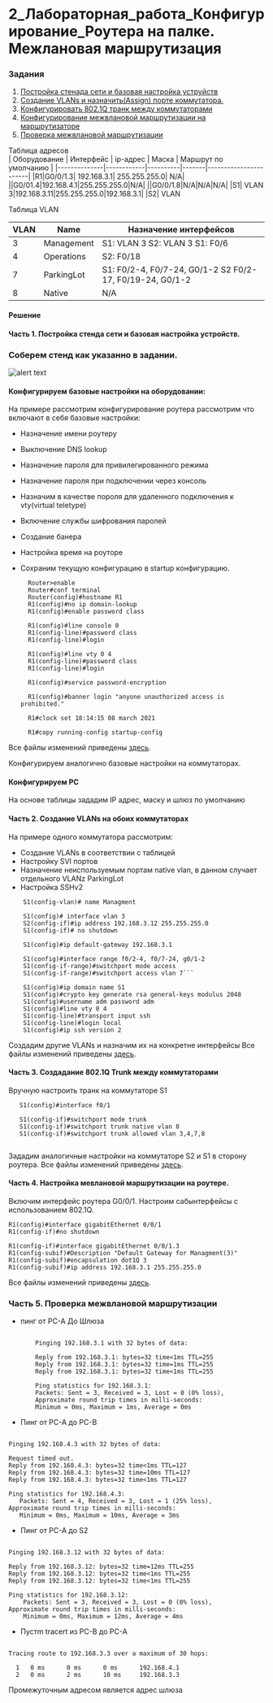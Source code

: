 # 2_Лабораторная_работа_Конфигурирование_Роутера на палке. Межлановая маршрутизация  


### Задания
1. [Постройка стенада сети и базовая настройка уструйств](https://github.com/rain360z/otus-networks/tree/main/2_lab#%D1%81%D0%BE%D0%B1%D0%B5%D1%80%D0%B5%D0%BC-%D1%81%D1%82%D0%B5%D0%BD%D0%B4-%D0%BA%D0%B0%D0%BA-%D1%83%D0%BA%D0%B0%D0%B7%D0%B0%D0%BD%D0%BD%D0%BE-%D0%B2-%D0%B7%D0%B0%D0%B4%D0%B0%D0%BD%D0%B8%D0%B8)
2. [Создание VLANs и назначить(Assign) порте коммутатора.](https://github.com/rain360z/otus-networks/tree/main/2_lab#%D1%87%D0%B0%D1%81%D1%82%D1%8C-2-%D1%81%D0%BE%D0%B7%D0%B4%D0%B0%D0%BD%D0%B8%D0%B5-vlans-%D0%BD%D0%B0-%D0%BE%D0%B1%D0%BE%D0%B8%D1%85-%D0%BA%D0%BE%D0%BC%D0%BC%D1%83%D1%82%D0%B0%D1%82%D0%BE%D1%80%D0%B0%D1%85)
3. [Конфигурировать 802.1Q транк между коммутаторами](https://github.com/rain360z/otus-networks/tree/main/2_lab#%D0%BA%D0%BE%D0%BD%D1%84%D0%B8%D0%B3%D1%83%D1%80%D0%B8%D1%80%D1%83%D0%B5%D0%BC-%D0%B1%D0%B0%D0%B7%D0%BE%D0%B2%D1%8B%D0%B5-%D0%BD%D0%B0%D1%81%D1%82%D1%80%D0%BE%D0%B9%D0%BA%D0%B8-%D0%BD%D0%B0-%D0%BE%D0%B1%D0%BE%D1%80%D1%83%D0%B4%D0%BE%D0%B2%D0%B0%D0%BD%D0%B8%D0%B8)
4. [Конфигурирование межвлановой маршрутизации на маршрутизаторе](https://github.com/rain360z/otus-networks/tree/main/2_lab#%D0%BA%D0%BE%D0%BD%D1%84%D0%B8%D0%B3%D1%83%D1%80%D0%B8%D1%80%D1%83%D0%B5%D0%BC-%D0%B1%D0%B0%D0%B7%D0%BE%D0%B2%D1%8B%D0%B5-%D0%BD%D0%B0%D1%81%D1%82%D1%80%D0%BE%D0%B9%D0%BA%D0%B8-%D0%BD%D0%B0-%D0%BE%D0%B1%D0%BE%D1%80%D1%83%D0%B4%D0%BE%D0%B2%D0%B0%D0%BD%D0%B8%D0%B8)
5. [Проверка межвлановой маршрутизации](https://github.com/rain360z/otus-networks/tree/main/2_lab#%D1%87%D0%B0%D1%81%D1%82%D1%8C-5-%D0%BF%D1%80%D0%BE%D0%B2%D0%B5%D1%80%D0%BA%D0%B0-%D0%BC%D0%B5%D0%B6%D0%B2%D0%BB%D0%B0%D0%BD%D0%BE%D0%B2%D0%BE%D0%B9-%D0%BC%D0%B0%D1%80%D1%88%D1%80%D1%83%D1%82%D0%B8%D0%B7%D0%B0%D1%86%D0%B8%D0%B8)


Таблица адресов  
| Оборудование | Интерфейс  | ip-адрес | Маска |  Маршрут по умолчанию |
|--------------|------------|----------|-------|-----------------------|
|R1|G0/0/1.3| 192.168.3.1| 255.255.255.0| N/A|
||G0/01.4|192.168.4.1|255.255.255.0|N/A|
||G0/0/1.8|N/A|N/A|N/A|
|S1|  VLAN 3|192.168.3.11|255.255.255.0|192.168.3.1|
|S2| VLAN

Таблица VLAN

| VLAN| Name | Назначение интерфейсов|
|----|-------|-----------------------|
| 3 |	Management |	S1: VLAN 3 S2: VLAN 3 S1: F0/6|
| 4 |	Operations |	S2: F0/18 |
| 7 |	ParkingLot |	S1: F0/2-4, F0/7-24, G0/1-2  S2 F0/2-17, F0/19-24, G0/1-2 |
| 8 |	Native |	N/A |




#### Решение
#### Часть 1. Постройка стенда сети и базовая настройка устройств.

### Соберем стенд как указанно в задании. 
![alert text](https://github.com/rain360z/otus-networks/blob/main/2_lab/pictures/1.JPG)

#### Конфигурируем базовые настройки на оборудовании:

На примере рассмотрим конфигурирование роутера рассмотрим что включают в себя базовые настройки:

+ Назначение имени роутеру
+ Выключение DNS lookup
+ Назначение пароля для привилегированного режима
+ Назначение пароля при подключении через консоль        
+ Назначим в качестве пороля для удаленного подключения к vty(virtual teletype) 
+ Включение службы шифрования паролей
+ Создание банера
+ Настройка время на роуторе
+ Сохраним текущую конфигурацию в startup конфигурацию.

   ``` 
     Router>enable
     Router#conf terminal
     Router(config)#hostname R1
     R1(config)#no ip domain-lookup
     R1(config)#enable password class
     
     R1(config)#line console 0
     R1(config-line)#password class
     R1(config-line)#login
     
     R1(config)#line vty 0 4
     R1(config-line)#password class
     R1(config-line)#login
     
     R1(config)#service password-encryption
     
     R1(config)#banner login "anyone unauthorized access is prohibited."
     
     R1#clock set 18:14:15 08 march 2021
     
     R1#copy running-config startup-config

Все файлы изменений приведены [здесь](configs/). 
 
Конфигурируем аналогично базовые настройки на коммутаторах.
#### Конфигурируем PC
На основе таблицы зададим IP адрес, маску и шлюз по умолчанию

#### Часть 2. Создание VLANs на обоих коммутаторах

На примере одного коммутатора рассмотрим:
+ Создание  VLANs в соответствии с таблицей
+ Настройку SVI портов
+ Назначение неиспользуемым портам native vlan, в данном случает отдельного VLANz ParkingLot
+ Настройка SSHv2

``` S1(config)# vlan 3
    S1(config-vlan)# name Managment
    
    S1(config)# interface vlan 3
    S2(config-if)#ip address 192.168.3.12 255.255.255.0
    S1(config-if)# no shutdown
    
    S1(config)#ip default-gateway 192.168.3.1
    
    S1(config)#interface range f0/2-4, f0/7-24, g0/1-2
    S1(config-if-range)#switchport mode access 
    S1(config-if-range)#switchport access vlan 7```

    S1(config)#ip domain name S1
    S1(config)#crypto key generate rsa general-keys modulus 2048
    S1(config)#username adm password adm
    S1(config)#line vty 0 4
    S1(config-line)#transport input ssh
    S1(config-line)#login local
    S1(config)#ip ssh version 2
 ```
Создадим другие VLANs и назначим их на конкретне интерфейсы
Все файлы изменений приведены [здесь](configs/).

#### Часть 3. Создадание 802.1Q Trunk между коммутаторами

Вручную настроить транк на коммутаторе S1

``` 
   S1(config)#interface f0/1
   
   S1(config-if)#switchport mode trunk
   S1(config-if)#switchport trunk native vlan 8
   S1(config-if)#switchport trunk allowed vlan 3,4,7,8
   
```
Зададим аналогичные настройки на коммутаторе S2 и S1 в сторону роутера.
Все файлы изменений приведены [здесь](configs/).

#### Часть 4. Настройка мевлановой маршрутизации на роутере.

Включим интерфейс роутера G0/0/1. Настроим сабынтерфейсы с использованием 802.1Q.

```
R1(config)#interface gigabitEthernet 0/0/1
R1(config-if)#no shutdown

R1(config-if)#interface gigabitEthernet 0/0/1.3
R1(config-subif)#Description "Default Gateway for Managment(3)"
R1(config-subif)#encapsulation dot1Q 3
R1(config-subif)#ip address 192.168.3.1 255.255.255.0
```
Все файлы изменений приведены [здесь](configs/).
### Часть 5. Проверка межвлановой маршрутизации
+ пинг от PC-A До Шлюза
  ``` C:\>ping 192.168.3.1

      Pinging 192.168.3.1 with 32 bytes of data:

      Reply from 192.168.3.1: bytes=32 time<1ms TTL=255
      Reply from 192.168.3.1: bytes=32 time=1ms TTL=255
      Reply from 192.168.3.1: bytes=32 time<1ms TTL=255

      Ping statistics for 192.168.3.1:
      Packets: Sent = 3, Received = 3, Lost = 0 (0% loss),
      Approximate round trip times in milli-seconds:
      Minimum = 0ms, Maximum = 1ms, Average = 0ms
  ```
+ Пинг от PC-A до PC-B
 ```C:\>ping 192.168.4.3

Pinging 192.168.4.3 with 32 bytes of data:

Request timed out.
Reply from 192.168.4.3: bytes=32 time<1ms TTL=127
Reply from 192.168.4.3: bytes=32 time=10ms TTL=127
Reply from 192.168.4.3: bytes=32 time<1ms TTL=127

Ping statistics for 192.168.4.3:
    Packets: Sent = 4, Received = 3, Lost = 1 (25% loss),
Approximate round trip times in milli-seconds:
    Minimum = 0ms, Maximum = 10ms, Average = 3ms
```

+ Пинг от PC-A до S2
``` C:\>ping 192.168.3.12

Pinging 192.168.3.12 with 32 bytes of data:

Reply from 192.168.3.12: bytes=32 time=12ms TTL=255
Reply from 192.168.3.12: bytes=32 time<1ms TTL=255
Reply from 192.168.3.12: bytes=32 time<1ms TTL=255

Ping statistics for 192.168.3.12:
    Packets: Sent = 3, Received = 3, Lost = 0 (0% loss),
Approximate round trip times in milli-seconds:
    Minimum = 0ms, Maximum = 12ms, Average = 4ms
```
+ Пустm tracert из PC-B  до PC-A
``` C:\>tracert 192.168.3.3

Tracing route to 192.168.3.3 over a maximum of 30 hops: 

  1   0 ms      0 ms      0 ms      192.168.4.1
  2   0 ms      2 ms      10 ms     192.168.3.3
```
Промежуточным адресом является адрес шлюза

    
    
    
 










   
